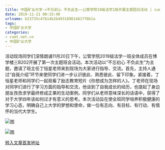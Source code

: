 ```yaml
---
title: 中国矿业大学->不忘初心 不负此生——公管学院19级法学1班开展主题团日活动 | cumt.net.cn
date: 2019-11-21 00:33:40
urlname: b23735c47b14b2b493189014817f8b1a
tags: 
- 中国矿业大学
categories:
- cumt.net.cn
- 中国矿业大学
---
```

活动现场同学们深情朗诵11月20日下午，公管学院2019级法学一班全体成员在博学楼三B202开展了第一次主题班会活动。本次活动以“不忘初心 不负此生”为主题，邀请了班主任丁恒星老师来到现场为大家进行指导、交流。首先，主持人通过“自我介绍”环节来使同学们进一步认识彼此、熟悉彼此、留下印象。紧接着，丁恒星老师和同学们一起观看了励志教育短片《你想成为怎样的人》。丁老师在现场对同学们进行了学习方面的指导和交流，他谈到了自我成长的经历，也提起了身边朋友孜孜求学最终修成正果的生动案例。同学们从老师意味深长的话语中，获得了对于大学四年该如何过才有意义的思考。本次活动旨在使全班同学培养积极健康的学习心态，明确自己上大学的梦想和使命，做一位有志向、有目标、有行动、有情怀的当代大学生。

![图](http://xwzx.cumt.edu.cn/_upload/article/images/42/79/26bd587147829923d62638f71613/e35013fd-e491-434a-86ad-1aa7615f16f6.jpg)

![图](http://xwzx.cumt.edu.cn/_upload/article/images/42/79/26bd587147829923d62638f71613/44df2644-5c31-4d09-8def-f1116ab682b8.jpg)

[转入文章首发地址](http://xwzx.cumt.edu.cn/66/e4/c523a550628/page.htm)